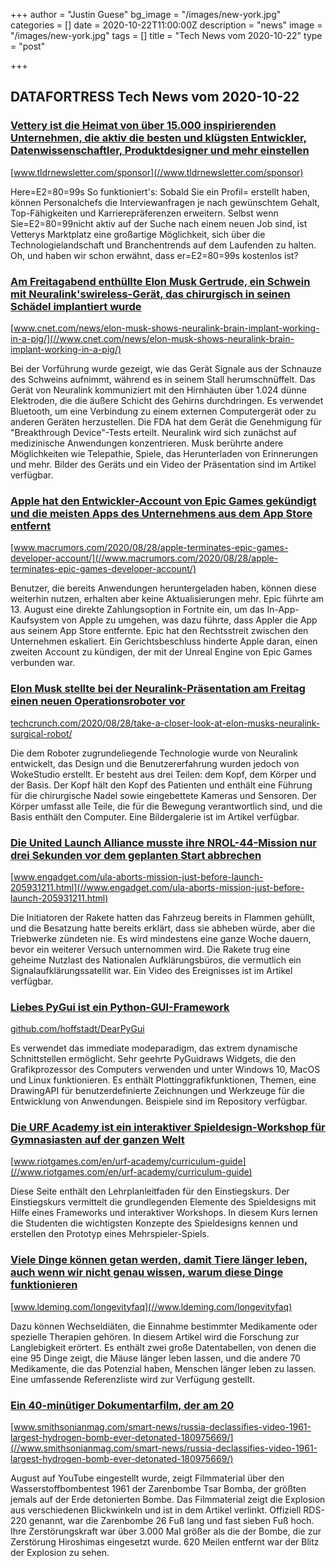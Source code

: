 +++
author = "Justin Guese"
bg_image = "/images/new-york.jpg"
categories = []
date = 2020-10-22T11:00:00Z
description = "news"
image = "/images/new-york.jpg"
tags = []
title = "Tech News vom 2020-10-22"
type = "post"

+++

        
## DATAFORTRESS Tech News vom 2020-10-22



### [Vettery ist die Heimat von über 15.000 inspirierenden Unternehmen, die aktiv die besten und klügsten Entwickler, Datenwissenschaftler, Produktdesigner und mehr einstellen](//www.tldrnewsletter.com/sponsor)


[www.tldrnewsletter.com/sponsor](//www.tldrnewsletter.com/sponsor)


Here=E2=80=99s So funktioniert's: Sobald Sie ein Profil= erstellt haben, können Personalchefs die Interviewanfragen je nach gewünschtem Gehalt, Top-Fähigkeiten und Karrierepräferenzen erweitern. Selbst wenn Sie=E2=80=99nicht aktiv auf der Suche nach einem neuen Job sind, ist Vetterys Marktplatz eine großartige Möglichkeit, sich über die Technologielandschaft und Branchentrends auf dem Laufenden zu halten. Oh, und haben wir schon erwähnt, dass er=E2=80=99s kostenlos ist?


### [Am Freitagabend enthüllte Elon Musk Gertrude, ein Schwein mit Neuralink'swireless-Gerät, das chirurgisch in seinen Schädel implantiert wurde](//www.cnet.com/news/elon-musk-shows-neuralink-brain-implant-working-in-a-pig/)


[www.cnet.com/news/elon-musk-shows-neuralink-brain-implant-working-in-a-pig/](//www.cnet.com/news/elon-musk-shows-neuralink-brain-implant-working-in-a-pig/)


Bei der Vorführung wurde gezeigt, wie das Gerät Signale aus der Schnauze des Schweins aufnimmt, während es in seinem Stall herumschnüffelt. Das Gerät von Neuralink kommuniziert mit den Hirnhäuten über 1.024 dünne Elektroden, die die äußere Schicht des Gehirns durchdringen. Es verwendet Bluetooth, um eine Verbindung zu einem externen Computergerät oder zu anderen Geräten herzustellen. Die FDA hat dem Gerät die Genehmigung für "Breakthrough Device"-Tests erteilt. Neuralink wird sich zunächst auf medizinische Anwendungen konzentrieren. Musk berührte andere Möglichkeiten wie Telepathie, Spiele, das Herunterladen von Erinnerungen und mehr. Bilder des Geräts und ein Video der Präsentation sind im Artikel verfügbar.


### [Apple hat den Entwickler-Account von Epic Games gekündigt und die meisten Apps des Unternehmens aus dem App Store entfernt](//www.macrumors.com/2020/08/28/apple-terminates-epic-games-developer-account/)


[www.macrumors.com/2020/08/28/apple-terminates-epic-games-developer-account/](//www.macrumors.com/2020/08/28/apple-terminates-epic-games-developer-account/)


Benutzer, die bereits Anwendungen heruntergeladen haben, können diese weiterhin nutzen, erhalten aber keine Aktualisierungen mehr. Epic führte am 13. August eine direkte Zahlungsoption in Fortnite ein, um das In-App-Kaufsystem von Apple zu umgehen, was dazu führte, dass Appler die App aus seinem App Store entfernte. Epic hat den Rechtsstreit zwischen den Unternehmen eskaliert. Ein Gerichtsbeschluss hinderte Apple daran, einen zweiten Account zu kündigen, der mit der Unreal Engine von Epic Games verbunden war.


### [Elon Musk stellte bei der Neuralink-Präsentation am Freitag einen neuen Operationsroboter vor](//techcrunch.com/2020/08/28/take-a-closer-look-at-elon-musks-neuralink-surgical-robot/)


[techcrunch.com/2020/08/28/take-a-closer-look-at-elon-musks-neuralink-surgical-robot/](//techcrunch.com/2020/08/28/take-a-closer-look-at-elon-musks-neuralink-surgical-robot/)


Die dem Roboter zugrundeliegende Technologie wurde von Neuralink entwickelt, das Design und die Benutzererfahrung wurden jedoch von WokeStudio erstellt. Er besteht aus drei Teilen: dem Kopf, dem Körper und der Basis. Der Kopf hält den Kopf des Patienten und enthält eine Führung für die chirurgische Nadel sowie eingebettete Kameras und Sensoren. Der Körper umfasst alle Teile, die für die Bewegung verantwortlich sind, und die Basis enthält den Computer. Eine Bildergalerie ist im Artikel verfügbar.


### [Die United Launch Alliance musste ihre NROL-44-Mission nur drei Sekunden vor dem geplanten Start abbrechen](//www.engadget.com/ula-aborts-mission-just-before-launch-205931211.html)


[www.engadget.com/ula-aborts-mission-just-before-launch-205931211.html](//www.engadget.com/ula-aborts-mission-just-before-launch-205931211.html)


Die Initiatoren der Rakete hatten das Fahrzeug bereits in Flammen gehüllt, und die Besatzung hatte bereits erklärt, dass sie abheben würde, aber die Triebwerke zündeten nie. Es wird mindestens eine ganze Woche dauern, bevor ein weiterer Versuch unternommen wird. Die Rakete trug eine geheime Nutzlast des Nationalen Aufklärungsbüros, die vermutlich ein Signalaufklärungssatellit war. Ein Video des Ereignisses ist im Artikel verfügbar.


### [Liebes PyGui ist ein Python-GUI-Framework](//github.com/hoffstadt/DearPyGui)


[github.com/hoffstadt/DearPyGui](//github.com/hoffstadt/DearPyGui)


Es verwendet das immediate modeparadigm, das extrem dynamische Schnittstellen ermöglicht. Sehr geehrte PyGuidraws Widgets, die den Grafikprozessor des Computers verwenden und unter Windows 10, MacOS und Linux funktionieren. Es enthält Plottinggrafikfunktionen, Themen, eine DrawingAPI für benutzerdefinierte Zeichnungen und Werkzeuge für die Entwicklung von Anwendungen. Beispiele sind im Repository verfügbar.


### [Die URF Academy ist ein interaktiver Spieldesign-Workshop für Gymnasiasten auf der ganzen Welt](//www.riotgames.com/en/urf-academy/curriculum-guide)


[www.riotgames.com/en/urf-academy/curriculum-guide](//www.riotgames.com/en/urf-academy/curriculum-guide)


Diese Seite enthält den Lehrplanleitfaden für den Einstiegskurs. Der Einstiegskurs vermittelt die grundlegenden Elemente des Spieldesigns mit Hilfe eines Frameworks und interaktiver Workshops. In diesem Kurs lernen die Studenten die wichtigsten Konzepte des Spieldesigns kennen und erstellen den Prototyp eines Mehrspieler-Spiels.


### [Viele Dinge können getan werden, damit Tiere länger leben, auch wenn wir nicht genau wissen, warum diese Dinge funktionieren](//www.ldeming.com/longevityfaq)


[www.ldeming.com/longevityfaq](//www.ldeming.com/longevityfaq)


Dazu können Wechseldiäten, die Einnahme bestimmter Medikamente oder spezielle Therapien gehören. In diesem Artikel wird die Forschung zur Langlebigkeit erörtert. Es enthält zwei große Datentabellen, von denen die eine 95 Dinge zeigt, die Mäuse länger leben lassen, und die andere 70 Medikamente, die das Potenzial haben, Menschen länger leben zu lassen. Eine umfassende Referenzliste wird zur Verfügung gestellt.


### [Ein 40-minütiger Dokumentarfilm, der am 20](//www.smithsonianmag.com/smart-news/russia-declassifies-video-1961-largest-hydrogen-bomb-ever-detonated-180975669/)


[www.smithsonianmag.com/smart-news/russia-declassifies-video-1961-largest-hydrogen-bomb-ever-detonated-180975669/](//www.smithsonianmag.com/smart-news/russia-declassifies-video-1961-largest-hydrogen-bomb-ever-detonated-180975669/)


August auf YouTube eingestellt wurde, zeigt Filmmaterial über den Wasserstoffbombentest 1961 der Zarenbombe Tsar Bomba, der größten jemals auf der Erde detonierten Bombe. Das Filmmaterial zeigt die Explosion aus verschiedenen Blickwinkeln und ist in dem Artikel verlinkt. Offiziell RDS-220 genannt, war die Zarenbombe 26 Fuß lang und fast sieben Fuß hoch. Ihre Zerstörungskraft war über 3.000 Mal größer als die der Bombe, die zur Zerstörung Hiroshimas eingesetzt wurde. 620 Meilen entfernt war der Blitz der Explosion zu sehen.